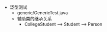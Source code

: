 - 泛型测试
    - generic/GenericTest.java
    - 辅助类的继承关系
        - CollegeStudent --> Student --> Person 